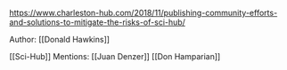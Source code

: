 
https://www.charleston-hub.com/2018/11/publishing-community-efforts-and-solutions-to-mitigate-the-risks-of-sci-hub/



Author: [[Donald Hawkins]]

[[Sci-Hub]]
Mentions: [[Juan Denzer]] [[Don Hamparian]]